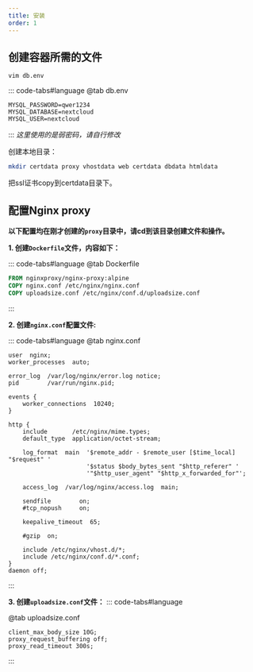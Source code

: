 ```yaml
---
title: 安装
order: 1
---
```


## 创建容器所需的文件

`vim db.env`

::: code-tabs#language
@tab db.env

```env
MYSQL_PASSWORD=qwer1234
MYSQL_DATABASE=nextcloud
MYSQL_USER=nextcloud
```

:::
*这里使用的是弱密码，请自行修改*

创建本地目录：

```bash
mkdir certdata proxy vhostdata web certdata dbdata htmldata
```

把ssl证书copy到certdata目录下。

## 配置Nginx proxy

**以下配置均在刚才创建的`proxy`目录中，请cd到该目录创建文件和操作。**

**1. 创建`Dockerfile`文件，内容如下：**

::: code-tabs#language
@tab Dockerfile

```Dockerfile
FROM nginxproxy/nginx-proxy:alpine
COPY nginx.conf /etc/nginx/nginx.conf
COPY uploadsize.conf /etc/nginx/conf.d/uploadsize.conf
```

:::

**2. 创建`nginx.conf`配置文件:**

::: code-tabs#language
@tab nginx.conf

```nginx
user  nginx;
worker_processes  auto;

error_log  /var/log/nginx/error.log notice;
pid        /var/run/nginx.pid;

events {
    worker_connections  10240;
}

http {
    include       /etc/nginx/mime.types;
    default_type  application/octet-stream;

    log_format  main  '$remote_addr - $remote_user [$time_local] "$request" '
                      '$status $body_bytes_sent "$http_referer" '
                      '"$http_user_agent" "$http_x_forwarded_for"';

    access_log  /var/log/nginx/access.log  main;

    sendfile        on;
    #tcp_nopush     on;

    keepalive_timeout  65;

    #gzip  on;

    include /etc/nginx/vhost.d/*;
    include /etc/nginx/conf.d/*.conf;
}
daemon off;
```

:::

**3. 创建`uploadsize.conf`文件：**
::: code-tabs#language

@tab uploadsize.conf

```nginx
client_max_body_size 10G;
proxy_request_buffering off;
proxy_read_timeout 300s;
```

:::
